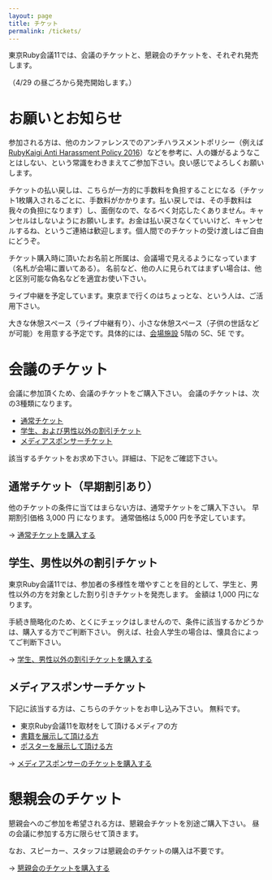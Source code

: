 ```yaml
---
layout: page
title: チケット
permalink: /tickets/
---
```


東京Ruby会議11では、会議のチケットと、懇親会のチケットを、それぞれ発売します。

（4/29 の昼ごろから発売開始します。）

# お願いとお知らせ

参加される方は、他のカンファレンスでのアンチハラスメントポリシー（例えば [RubyKaigi Anti Harassment Policy  2016](http://rubykaigi.org/2016/code-of-conduct/)）などを参考に、人の嫌がるようなことはしない、という常識をわきまえてご参加下さい。良い感じでよろしくお願いします。

チケットの払い戻しは、こちらが一方的に手数料を負担することになる（チケット1枚購入されるごとに、手数料がかかります。払い戻しでは、その手数料は我々の負担になります）し、面倒なので、なるべく対応したくありません。キャンセルはしないようにお願いします。お金は払い戻さなくていいけど、キャンセルするね、というご連絡は歓迎します。個人間でのチケットの受け渡しはご自由にどうぞ。

チケット購入時に頂いたお名前と所属は、会議場で見えるようになっています（名札が会場に置いてある）。
名前など、他の人に見られてはまずい場合は、他と区別可能な偽名などを適宜お使い下さい。

ライブ中継を予定しています。東京まで行くのはちょっとな、という人は、ご活用下さい。

大きな休憩スペース（ライブ中継有り）、小さな休憩スペース（子供の世話などが可能）を用意する予定です。具体的には、[会場施設](http://www.akibahall.jp/data/outline.html) 5階の 5C、5E です。

# 会議のチケット

会議に参加頂くため、会議のチケットをご購入下さい。
会議のチケットは、次の3種類になります。

* [通常チケット](https://tokyorubykaigi11.doorkeeper.jp/events/44178)
* [学生、および男性以外の割引チケット](https://tokyorubykaigi11.doorkeeper.jp/events/44179)
* [メディアスポンサーチケット](https://tokyorubykaigi11.doorkeeper.jp/events/44180)

該当するチケットをお求め下さい。詳細は、下記をご確認下さい。

## 通常チケット（早期割引あり）

他のチケットの条件に当てはまらない方は、通常チケットをご購入下さい。
早期割引価格 3,000 円 になります。
通常価格は 5,000 円を予定しています。

→ [通常チケットを購入する](https://tokyorubykaigi11.doorkeeper.jp/events/44178)

## 学生、男性以外の割引チケット

東京Ruby会議11では、参加者の多様性を増やすことを目的として、学生と、男性以外の方を対象とした割り引きチケットを発売します。
金額は 1,000 円になります。

手続き簡略化のため、とくにチェックはしませんので、条件に該当するかどうかは、購入する方でご判断下さい。
例えば、社会人学生の場合は、懐具合によってご判断下さい。

→ [学生、男性以外の割引チケットを購入する](https://tokyorubykaigi11.doorkeeper.jp/events/44179)

## メディアスポンサーチケット

下記に該当する方は、こちらのチケットをお申し込み下さい。
無料です。

* 東京Ruby会議11を取材をして頂けるメディアの方
* [書籍を展示して頂ける方](/tokyo/cfb/)
* [ポスターを展示して頂ける方](/tokyo/cfposter/)

→ [メディアスポンサーのチケットを購入する](https://tokyorubykaigi11.doorkeeper.jp/events/44180)

# 懇親会のチケット

懇親会へのご参加を希望される方は、懇親会チケットを別途ご購入下さい。
昼の会議に参加する方に限らせて頂きます。

なお、スピーカー、スタッフは懇親会のチケットの購入は不要です。

→ [懇親会のチケットを購入する](https://tokyorubykaigi11.doorkeeper.jp/events/44181)

